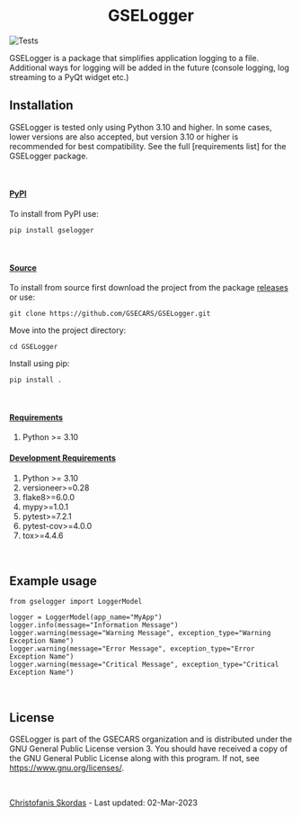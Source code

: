 <h1 align="center">GSELogger</h1>

![Tests](https://github.com/GSECARS/GSELogger/actions/workflows/test.yml/badge.svg?branch=main)

GSELogger is a package that simplifies application logging to a file. Additional ways for logging will be added in
the future (console logging, log streaming to a PyQt widget etc.)

## Installation

GSELogger is tested only using Python 3.10 and higher. In some cases, lower versions are also accepted, but
version 3.10 or higher is recommended for best compatibility. See the full [requirements list]
for the GSELogger package.

<br />

#### <u>PyPI</u>
To install from PyPI use:
````
pip install gselogger
````
<br />

#### <u>Source</u>
To install from source first download the project from the package 
[releases](https://github.com/GSECARS/GSELogger/releases) 
or use: 
````
git clone https://github.com/GSECARS/GSELogger.git
````
Move into the project directory: 
````
cd GSELogger
````
Install using pip: 
````
pip install .
````

<br />

#### <u>Requirements</u>
1. Python >= 3.10

#### <u>Development Requirements</u>
1. Python >= 3.10
2. versioneer>=0.28 
3. flake8>=6.0.0 
4. mypy>=1.0.1 
5. pytest>=7.2.1 
6. pytest-cov>=4.0.0 
7. tox>=4.4.6

<br />

## Example usage
```
from gselogger import LoggerModel

logger = LoggerModel(app_name="MyApp")
logger.info(message="Information Message")
logger.warning(message="Warning Message", exception_type="Warning Exception Name")
logger.warning(message="Error Message", exception_type="Error Exception Name")
logger.warning(message="Critical Message", exception_type="Critical Exception Name")
```

<br />

## License

GSELogger is part of the GSECARS organization and is distributed under the GNU General Public License version 3. 
You should have received a copy of the GNU General Public License along with this program.  If not, see 
<https://www.gnu.org/licenses/>.

<br />

[Christofanis Skordas](mailto:skordasc@uchicago.edu) - Last updated: 02-Mar-2023